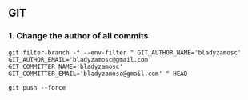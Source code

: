 ## GIT

### 1. Change the author of all commits

`git filter-branch -f --env-filter "
GIT_AUTHOR_NAME='bladyzamosc'
GIT_AUTHOR_EMAIL='bladyzamosc@gmail.com'
GIT_COMMITTER_NAME='bladyzamosc'
GIT_COMMITTER_EMAIL='bladyzamosc@gmail.com'
" HEAD`

`git push --force`

